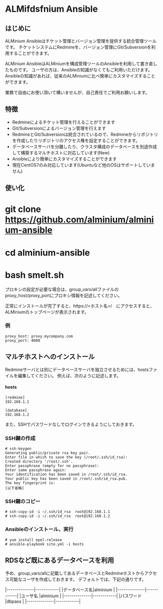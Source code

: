 ALMifdsfnium Ansible
================


はじめに
-------

ALMinium Ansibleはチケット管理とバージョン管理を提供する統合管理ツールです。
チケットシステムにRedmineを、バージョン管理にGit/Subversionを利用することができます。

ALMinium AnsibleはALMiniumを構成管理ツールのAnsibleを利用して書き直したものです。
ユーザの方は、Ansibleの知識がなくてもご利用いただけます。
Ansibleの知識があれば、従来のALMiniumに比べ簡単にカスタマイズすることができます。

業務で自由にお使い頂いて構いませんが、自己責任でご利用お願いします。

特徴
----

* Redmineによるチケット管理を行えることができます
* Git/Subversionによるバージョン管理を行えます
* RedmineとGit/Subversionは統合されているので、Redmineからリポジトリを作成したりリポジトリのアクセス権を設定することができます。
* データベースサーバを分離したり、クラスタ構成のデータベースを別途作成して構築するマルチホストに対応しています(New)
* Ansibleにより簡単にカスタマイズすることができます
* 現在CentOS7のみ対応しています(Ubuntuなど他のOSはサポートしていません)

使い化
-----

# git clone https://github.com/alminium/alminium-ansible
# cd alminium-ansible
# bash smelt.sh

プロキシの設定が必要な場合は、group_vars/allファイルのproxy_host/proxy_portにプロキシ情報を記述してください。

正常にインストールが完了すると、https://<ホスト名>/　にアクセスすると、ALMiniumのトップページが表示されます。


### 例

    proxy_host: proxy.mycompany.com
    proxy_port: 8080

マルチホストへのインストール
----------------------------

Redmineサーバとは別にデータベースサーバを独立させるためには、hostsファイルを編集してください。
例えば、次のように記述します。

#### hosts

    [redmine]
    192.168.1.1

    [database]
    192.168.1.2

また、SSHでパスワードなしでログインできるようにしておきます。

### SSH鍵の作成

```
# ssh-keygen
Generating public/private rsa key pair.
Enter file in which to save the key (/root/.ssh/id_rsa):
Created directory '/root/.ssh'.
Enter passphrase (empty for no passphrase):
Enter same passphrase again:
Your identification has been saved in /root/.ssh/id_rsa.
Your public key has been saved in /root/.ssh/id_rsa.pub.
The key fingerprint is:
[以下省略]
```

### SSH鍵のコピー


```
# ssh-copy-id -i ~/.ssh/id_rsa  root@192.168.1.1
# ssh-copy-id -i ~/.ssh/id_rsa  root@192.168.1.2
```
 
### Ansibleのインストール、実行

    # yum install epel-release
    # ansible-playbook site.yml -i hosts



RDSなど既にあるデータベースを利用
--------------------------------

予め、group_vars/allに記載してあるデータベースとRedmineホストからアクセス可能なユーザを作成しておきます。
デフォルトでは、下記の通りです。

|--------------|------------|
|データベース名|alminium    |
|--------------|------------|
|ユーザ名      |alminium    |
|--------------|------------|
|パスワード    |dbpass      |
|--------------|------------|
